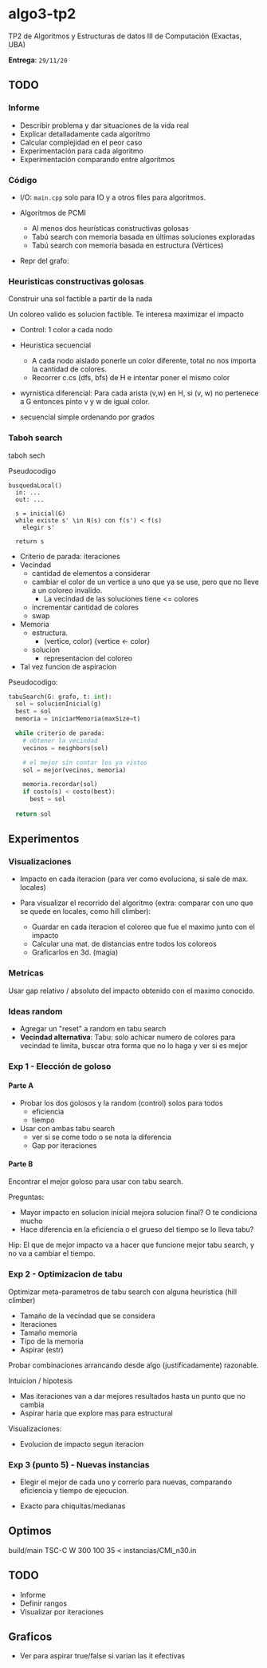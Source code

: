 # algo3-tp2

TP2 de Algoritmos y Estructuras de datos III de Computación (Exactas, UBA)

**Entrega**: `29/11/20`

## TODO

### Informe

- Describir problema y dar situaciones de la vida real
- Explicar detalladamente cada algoritmo
- Calcular complejidad en el peor caso
- Experimentación para cada algoritmo
- Experimentación comparando entre algoritmos

### Código

- I/O: `main.cpp` solo para IO y a otros files para algoritmos.
- Algoritmos de PCMI
  - Al menos dos heurísticas constructivas golosas
  - Tabú search con memoria basada en últimas soluciones exploradas
  - Tabú search con memoria basada en estructura (Vértices)

- Repr del grafo:

### Heuristicas constructivas golosas

Construir una sol factible a partir de la nada

Un coloreo valido es solucion factible. Te interesa maximizar el impacto

- Control: 1 color a cada nodo

- Heuristica secuencial
  - A cada nodo aislado ponerle un color diferente, total no nos importa la cantidad de colores.
  - Recorrer c.cs (dfs, bfs) de H e intentar poner el mismo color

- wyrnistica diferencial: Para cada arista (v,w) en H, si (v, w) no pertenece a G entonces pinto v y w de igual color.

- secuencial simple ordenando por grados

### Taboh search

taboh sech

Pseudocodigo

```text
busquedaLocal()
  in: ...
  out: ...

  s = inicial(G)
  while existe s' \in N(s) con f(s') < f(s)
    elegir s'
  
  return s
```

- Criterio de parada: iteraciones
- Vecindad
  - cantidad de elementos a considerar
  - cambiar el color de un vertice a uno que ya se use, pero que no lleve a un
    coloreo invalido.
    - La vecindad de las soluciones tiene <= colores
  - incrementar cantidad de colores
  - swap
- Memoria
  - estructura.
    - (vertice, color) {vertice <- color}
  - solucion
    - representacion del coloreo
- Tal vez funcion de aspiracion

Pseudocodigo:

```python
tabuSearch(G: grafo, t: int):
  sol = solucionInicial(g)
  best = sol
  memoria = iniciarMemoria(maxSize=t)

  while criterio de parada:
    # obtener la vecindad
    vecinos = neighbors(sol)

    # el mejor sin contar los ya vistos
    sol = mejor(vecinos, memoria)

    memoria.recordar(sol)
    if costo(s) < costo(best):
      best = sol
  
  return sol
```

## Experimentos

### Visualizaciones

- Impacto en cada iteracion (para ver como evoluciona, si sale de max. locales)

- Para visualizar el recorrido del algoritmo (extra: comparar con uno que se quede
en locales, como hill climber):
  - Guardar en cada iteracion el coloreo que fue el maximo junto con el impacto
  - Calcular una mat. de distancias entre todos los coloreos
  - Graficarlos en 3d. (magia)

### Metricas

Usar gap relativo / absoluto del impacto obtenido con el maximo conocido.

### Ideas random

- Agregar un "reset" a random en tabu search
- **Vecindad alternativa**: Tabu: solo achicar numero de colores para vecindad te limita, buscar otra forma
que no lo haga y ver si es mejor

### Exp 1 - Elección de goloso

#### Parte A

- Probar los dos golosos y la random (control) solos para todos
  - eficiencia
  - tiempo
- Usar con ambas tabu search
  - ver si se come todo o se nota la diferencia
  - Gap por iteraciones  

#### Parte B

Encontrar el mejor goloso para usar con tabu search.

Preguntas:

- Mayor impacto en solucion inicial mejora solucion final? O te condiciona mucho
- Hace diferencia en la eficiencia o el grueso del tiempo se lo lleva tabu?

Hip: El que de mejor impacto va a hacer que funcione mejor tabu search, y no va
a cambiar el tiempo.

### Exp 2 - Optimizacion de tabu

Optimizar meta-parametros de tabu search con alguna heurística (hill climber)

- Tamaño de la vecindad que se considera
- Iteraciones
- Tamaño memoria
- Tipo de la memoria
- Aspirar (estr)

Probar combinaciones arrancando desde algo (justificadamente) razonable.

Intuicion / hipotesis

- Mas iteraciones van a dar mejores resultados hasta un punto que no cambia
- Aspirar haria que explore mas para estructural

Visualizaciones:

- Evolucion de impacto segun iteracion

### Exp 3 (punto 5) - Nuevas instancias

- Elegir el mejor de cada uno y correrlo para nuevas, comparando eficiencia y
  tiempo de ejecucion.

- Exacto para chiquitas/medianas


## Optimos

build/main TSC-C W 300 100 35 < instancias/CMI_n30.in

## TODO

- Informe
- Definir rangos
- Visualizar por iteraciones

## Graficos

- Ver para aspirar true/false si varian las it efectivas